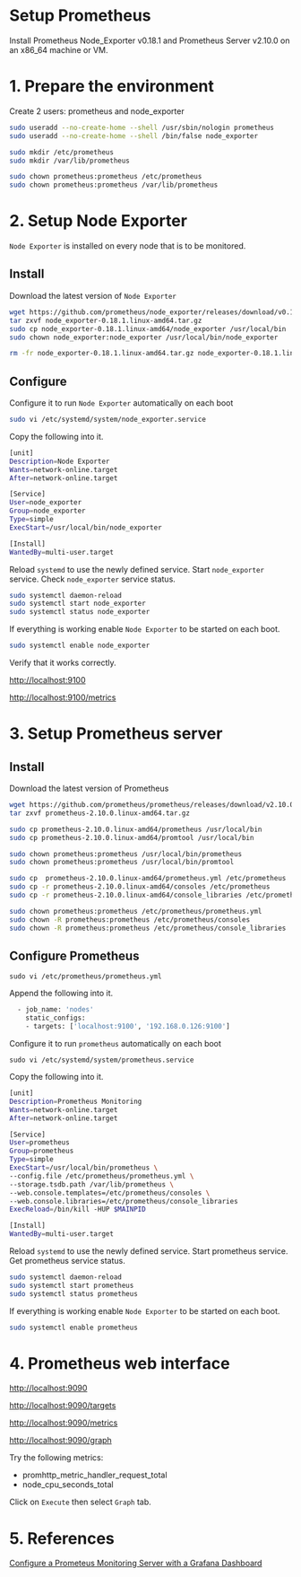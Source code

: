 # Setup Prometheus

Install Prometheus Node_Exporter v0.18.1 and Prometheus Server v2.10.0 on an x86_64 machine or VM.

# 1. Prepare the environment

Create 2 users: prometheus and node_exporter

```sh
sudo useradd --no-create-home --shell /usr/sbin/nologin prometheus
sudo useradd --no-create-home --shell /bin/false node_exporter

sudo mkdir /etc/prometheus
sudo mkdir /var/lib/prometheus

sudo chown prometheus:prometheus /etc/prometheus
sudo chown prometheus:prometheus /var/lib/prometheus

```

# 2. Setup Node Exporter

`Node Exporter` is installed on every node that is to be monitored.

## Install

Download the latest version of `Node Exporter`

```sh
wget https://github.com/prometheus/node_exporter/releases/download/v0.18.1/node_exporter-0.18.1.linux-amd64.tar.gz
tar zxvf node_exporter-0.18.1.linux-amd64.tar.gz
sudo cp node_exporter-0.18.1.linux-amd64/node_exporter /usr/local/bin
sudo chown node_exporter:node_exporter /usr/local/bin/node_exporter

rm -fr node_exporter-0.18.1.linux-amd64.tar.gz node_exporter-0.18.1.linux-amd64
```

## Configure

Configure it to run `Node Exporter` automatically on each boot

```sh
sudo vi /etc/systemd/system/node_exporter.service
```

Copy the following into it.

```sh
[unit]
Description=Node Exporter
Wants=network-online.target
After=network-online.target

[Service]
User=node_exporter
Group=node_exporter
Type=simple
ExecStart=/usr/local/bin/node_exporter

[Install]
WantedBy=multi-user.target
```

Reload `systemd` to use the newly defined service. Start `node_exporter` service. Check `node_exporter` service status.

```sh
sudo systemctl daemon-reload
sudo systemctl start node_exporter
sudo systemctl status node_exporter
```

If everything is working enable `Node Exporter` to be started on each boot.

```sh
sudo systemctl enable node_exporter
```

Verify that it works correctly.

[http://localhost:9100](http://localhost:9100)

[http://localhost:9100/metrics](http://localhost:9100/metrics)

# 3. Setup Prometheus server

## Install

Download the latest version of Prometheus

```sh
wget https://github.com/prometheus/prometheus/releases/download/v2.10.0/prometheus-2.10.0.linux-amd64.tar.gz
tar zxvf prometheus-2.10.0.linux-amd64.tar.gz

sudo cp prometheus-2.10.0.linux-amd64/prometheus /usr/local/bin
sudo cp prometheus-2.10.0.linux-amd64/promtool /usr/local/bin

sudo chown prometheus:prometheus /usr/local/bin/prometheus
sudo chown prometheus:prometheus /usr/local/bin/promtool

sudo cp  prometheus-2.10.0.linux-amd64/prometheus.yml /etc/prometheus
sudo cp -r prometheus-2.10.0.linux-amd64/consoles /etc/prometheus
sudo cp -r prometheus-2.10.0.linux-amd64/console_libraries /etc/prometheus

sudo chown prometheus:prometheus /etc/prometheus/prometheus.yml
sudo chown -R prometheus:prometheus /etc/prometheus/consoles
sudo chown -R prometheus:prometheus /etc/prometheus/console_libraries
```

## Configure Prometheus

`sudo vi /etc/prometheus/prometheus.yml`

Append the following into it.

```sh
  - job_name: 'nodes'
    static_configs:
    - targets: ['localhost:9100', '192.168.0.126:9100']
```

Configure it to run `prometheus` automatically on each boot

`sudo vi /etc/systemd/system/prometheus.service`

Copy the following into it.

```sh
[unit]
Description=Prometheus Monitoring
Wants=network-online.target
After=network-online.target

[Service]
User=prometheus
Group=prometheus
Type=simple
ExecStart=/usr/local/bin/prometheus \
--config.file /etc/prometheus/prometheus.yml \
--storage.tsdb.path /var/lib/prometheus \
--web.console.templates=/etc/prometheus/consoles \
--web.console.libraries=/etc/prometheus/console_libraries
ExecReload=/bin/kill -HUP $MAINPID

[Install]
WantedBy=multi-user.target
```

Reload `systemd` to use the newly defined service. Start prometheus service. Get prometheus service status.

```sh
sudo systemctl daemon-reload
sudo systemctl start prometheus
sudo systemctl status prometheus
```

If everything is working enable `Node Exporter` to be started on each boot.

```sh
sudo systemctl enable prometheus
```

# 4. Prometheus web interface

[http://localhost:9090](http://localhost:9090)

[http://localhost:9090/targets](http://localhost:9090/targets)

[http://localhost:9090/metrics](http://localhost:9090/metrics)

[http://localhost:9090/graph](http://localhost:9090/graph)

Try the following metrics:

* promhttp_metric_handler_request_total
* node_cpu_seconds_total

Click on `Execute` then select `Graph` tab.

# 5. References
[Configure a Prometeus Monitoring Server with a Grafana Dashboard](https://www.scaleway.com/en/docs/configure-prometheus-monitoring-with-grafana)
